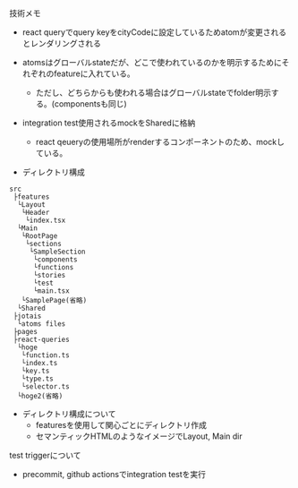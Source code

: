 技術メモ

- react queryでquery keyをcityCodeに設定しているためatomが変更されるとレンダリングされる

- atomsはグローバルstateだが、どこで使われているのかを明示するためにそれぞれのfeatureに入れている。
  - ただし、どちらからも使われる場合はグローバルstateでfolder明示する。(componentsも同じ)

- integration test使用されるmockをSharedに格納
  - react qeueryの使用場所がrenderするコンポーネントのため、mockしている。

- ディレクトリ構成
```
src
 ├features
  └Layout
   └Header
    └index.tsx
  └Main
   └RootPage
    └sections
     └SampleSection
      └components
      └functions
      └stories
      └test
      └main.tsx
   └SamplePage(省略)
  └Shared
 ├jotais
  └atoms files
 ├pages
 ├react-queries
  └hoge
   └function.ts
   └index.ts
   └key.ts
   └type.ts
   └selector.ts
  └hoge2(省略)
```
- ディレクトリ構成について
  - featuresを使用して関心ごとにディレクトリ作成
  - セマンティックHTMLのようなイメージでLayout, Main dir

test triggerについて
- precommit, github actionsでintegration testを実行

